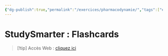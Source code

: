 ```yaml
---
{"dg-publish":true,"permalink":"/exercices/pharmacodynamie/","tags":["exercice"],"noteIcon":""}
---
```



# StudySmarter : Flashcards
> [!tip] Accès Web : [cliquez ici](https://app.studysmarter.de/studyset/24048495?ref=ieheuUF5q9Br5801Yo4sDYdPgoXy3Iky)